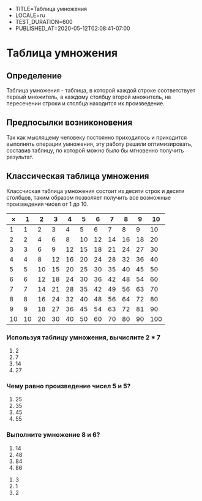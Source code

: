 [//]: # (#####options#####)
- TITLE=Таблица умножения
- LOCALE=ru
- TEST_DURATION=600
- PUBLISHED_AT=2020-05-12T02:08:41-07:00

[//]: # (#####lesson#####)

# Таблица умножения

## Определение

Таблица умножения - таблица, в которой каждой строке соответствует первый множитель, а каждому столбцу второй множитель, на пересечении строки и столбца находится их произведение. 

## Предпосылки возниконовения

Так как мыслящему человеку постоянно приходилось и приходится выполнять операции умножения, эту работу решили оптимизировать, составив таблицу, по которой можно было бы мгновенно получить результат.

## Классическая таблица умножения

Классчиская таблица умножения состоит из десяти строк и десяти столбцов, таким образом позволяет получить все возможные произведения чисел от 1 до 10.

× | 1 | 2 | 3 | 4 | 5 | 6 | 7 | 8 | 9 | 10 |
--- | --- | --- | --- | --- | --- | --- | --- | --- | --- | --- |
1 | 1 | 2 | 3 | 4 | 5 | 6 | 7 | 8 | 9 | 10 |
2 | 2 | 4 | 6 | 8 | 10 | 12 | 14 | 16 | 18 | 20 |
3 | 3 | 6 | 9 | 12 | 15 | 18 | 21 | 24 | 27 | 30 |
4 | 4 | 8 | 12 | 16 | 20 | 24 | 28 | 32 | 36 | 40 |
5 | 5 | 10 | 15 | 20 | 25 | 30 | 35 | 40 | 45 | 50 |
6 | 6 | 12 | 18 | 24 | 30 | 36 | 42 | 48 | 54 | 60 |
7 | 7 | 14 | 21 | 28 | 35 | 42 | 49 | 56 | 63 | 70 |
8 | 8 | 16 | 24 | 32 | 40 | 48 | 56 | 64 | 72 | 80 |
9 | 9 | 18 | 27 | 36 | 45 | 54 | 63 | 72 | 81 | 90 |
10 | 10 | 20 | 30 | 40 | 50 | 60 | 70 | 80 | 90 | 100 |

[//]: # (#####test#####)

### Используя таблицу умножения, вычислите 2 * 7

1. 2
1. 7
1. 14
1. 27

### Чему равно произведение чисел 5 и 5?

1. 25
1. 35
1. 45
1. 55

### Выполните умножение 8 и 6?

1. 14
1. 48
1. 84
1. 86

[//]: # (#####answer#####)
1. 3
1. 1
1. 2
